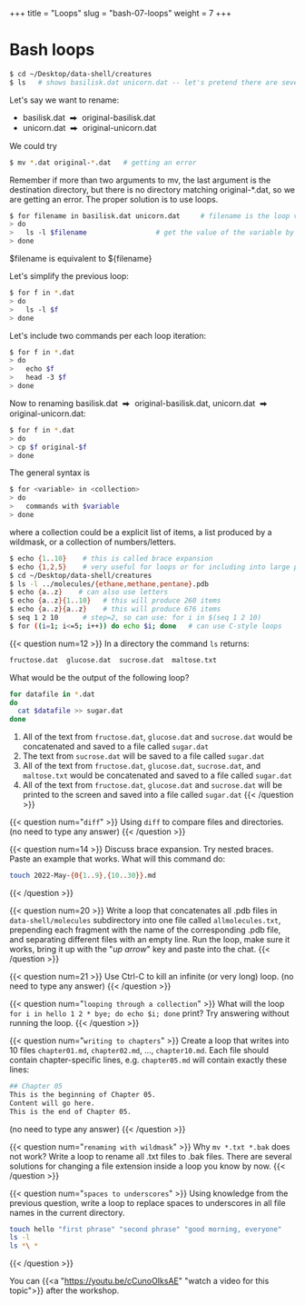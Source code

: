 +++
title = "Loops"
slug = "bash-07-loops"
weight = 7
+++

# Bash loops

```sh
$ cd ~/Desktop/data-shell/creatures
$ ls   # shows basilisk.dat unicorn.dat -- let's pretend there are several hundred files here
```

Let's say we want to rename:
- basilisk.dat &nbsp;⮕&nbsp; original-basilisk.dat
- unicorn.dat &nbsp;⮕&nbsp; original-unicorn.dat

We could try

```sh
$ mv *.dat original-*.dat   # getting an error
```

Remember if more than two arguments to mv, the last argument is the destination directory, but there is
no directory matching original-*.dat, so we are getting an error. The proper solution is to use loops.

```sh
$ for filename in basilisk.dat unicorn.dat     # filename is the loop variable here
> do
>   ls -l $filename                 # get the value of the variable by placing $ in front of it
> done
```

$filename is equivalent to ${filename}

Let's simplify the previous loop:
```sh
$ for f in *.dat
> do
>   ls -l $f
> done
```

Let's include two commands per each loop iteration:
```sh
$ for f in *.dat
> do
>   echo $f
>   head -3 $f
> done
```

Now to renaming basilisk.dat &nbsp;⮕&nbsp; original-basilisk.dat, unicorn.dat &nbsp;⮕&nbsp; original-unicorn.dat:
```sh
$ for f in *.dat
> do
> cp $f original-$f
> done
```

The general syntax is

```sh
$ for <variable> in <collection>
> do
>   commands with $variable
> done
```

where a collection could be a explicit list of items, a list produced by a wildmask, or a collection of
numbers/letters.

```sh
$ echo {1..10}    # this is called brace expansion
$ echo {1,2,5}    # very useful for loops or for including into large paths with multiple items, e.g.
$ cd ~/Desktop/data-shell/creatures
$ ls -l ../molecules/{ethane,methane,pentane}.pdb
$ echo {a..z}    # can also use letters
$ echo {a..z}{1..10}   # this will produce 260 items
$ echo {a..z}{a..z}    # this will produce 676 items
$ seq 1 2 10      # step=2, so can use: for i in $(seq 1 2 10)
$ for ((i=1; i<=5; i++)) do echo $i; done   # can use C-style loops
```

{{< question num=12 >}}
In a directory the command `ls` returns:
```sh
fructose.dat  glucose.dat  sucrose.dat  maltose.txt
```
What would be the output of the following loop?
```sh
for datafile in *.dat
do
  cat $datafile >> sugar.dat
done
```
1. All of the text from `fructose.dat`, `glucose.dat` and `sucrose.dat` would be concatenated and saved to a
   file called `sugar.dat`
2. The text from `sucrose.dat` will be saved to a file called `sugar.dat`
3. All of the text from `fructose.dat`, `glucose.dat`, `sucrose.dat`, and `maltose.txt` would be concatenated
   and saved to a file called `sugar.dat`
4. All of the text from `fructose.dat`, `glucose.dat` and `sucrose.dat` will be printed to the screen and
   saved into a file called `sugar.dat`
{{< /question >}}

{{< question num="`diff`" >}}
Using `diff` to compare files and directories. (no need to type any answer)
{{< /question >}}

{{< question num=14 >}}
Discuss brace expansion. Try nested braces. Paste an example that works.
What will this command do:
```sh
touch 2022-May-{0{1..9},{10..30}}.md
```
{{< /question >}}

{{< question num=20 >}}
Write a loop that concatenates all .pdb files in `data-shell/molecules` subdirectory into one file called
`allmolecules.txt`, prepending each fragment with the name of the corresponding .pdb file, and separating different
files with an empty line. Run the loop, make sure it works, bring it up with the "*up arrow*" key and paste into the
chat.
{{< /question >}}

{{< question num=21 >}}
Use Ctrl-C to kill an infinite (or very long) loop. (no need to type any answer)
{{< /question >}}

{{< question num="`looping through a collection`" >}}
What will the loop `for i in hello 1 2 * bye; do echo $i; done` print? Try answering without running the loop.
{{< /question >}}

{{< question num="`writing to chapters`" >}}
Create a loop that writes into 10 files `chapter01.md`, `chapter02.md`, ..., `chapter10.md`. Each file should contain
chapter-specific lines, e.g. `chapter05.md` will contain exactly these lines:
```sh
## Chapter 05
This is the beginning of Chapter 05.
Content will go here.
This is the end of Chapter 05.
```
(no need to type any answer)
{{< /question >}}

{{< question num="`renaming with wildmask`" >}}
Why `mv *.txt *.bak` does not work? Write a loop to rename all .txt files to .bak files. There are several solutions for
changing a file extension inside a loop you know by now.
{{< /question >}}

{{< question num="`spaces to underscores`" >}}
Using knowledge from the previous question, write a loop to replace spaces to underscores in all file names in the
current directory.
```sh
touch hello "first phrase" "second phrase" "good morning, everyone"
ls -l
ls *\ *
```
{{< /question >}}

<!-- 07-loops.mkv -->
<!-- {{< yt cCunoOIksAE 63 >}} -->
You can {{<a "https://youtu.be/cCunoOIksAE" "watch a video for this topic">}} after the workshop.

